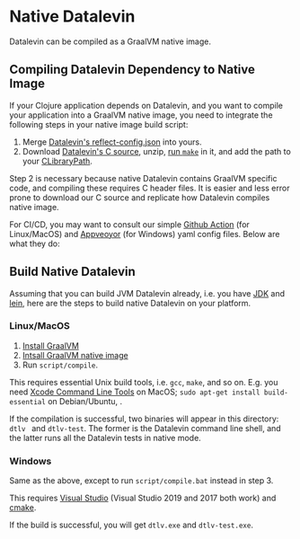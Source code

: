 # Native Datalevin

Datalevin can be compiled as a GraalVM native image.

## Compiling Datalevin Dependency to Native Image

If your Clojure application depends on Datalevin, and you want to compile your
application into a GraalVM native image, you need to integrate the following
steps in your native image build script:

1. Merge [Datalevin's
   reflect-config.json](https://github.com/juji-io/datalevin/releases/download/0.4.22/reflect-config.json)
   into yours.
2. Download [Datalevin's C
   source](https://github.com/juji-io/datalevin/releases/download/0.4.22/datalevin-c-source-0.4.22.zip),
   unzip, [run
   `make`](https://github.com/juji-io/datalevin/blob/25acc097b07ca48626b628849a2c937d755b980c/native/script/compile#L19)
   in it, and add the path to your
   [CLibraryPath](https://github.com/juji-io/datalevin/blob/25acc097b07ca48626b628849a2c937d755b980c/native/script/compile#L34).


Step 2 is necessary because native Datalevin contains GraalVM specific code, and
compiling these requires C header files. It is easier and less
error prone to download our C source and replicate how Datalevin compiles native
image.

For CI/CD, you may want to consult our simple [Github
Action](https://github.com/juji-io/datalevin/blob/master/.github/workflows/release.binaries.yml)
(for Linux/MacOS) and
[Appveoyor](https://github.com/juji-io/datalevin/blob/master/appveyor.yml) (for
Windows) yaml config files. Below are what they do:

## Build Native Datalevin

Assuming that you can build JVM Datalevin already, i.e. you have [JDK](https://openjdk.java.net/) and [lein](https://leiningen.org/), here are the steps to build native Datalevin on your platform.

### Linux/MacOS

1. [Install GraalVM](https://www.graalvm.org/docs/getting-started/#install-graalvm)
2. [Intsall GraalVM native image](https://www.graalvm.org/reference-manual/native-image/)
3. Run `script/compile`.

This requires essential Unix build tools, i.e. `gcc`, `make`, and so on. E.g.
you need [Xcode Command Line Tools](https://developer.apple.com/xcode/) on
MacOS; `sudo apt-get install build-essential` on Debian/Ubuntu, .

If the compilation is successful, two binaries will appear in this directory:
`dtlv ` and `dtlv-test`. The former is the Datalevin command line shell, and the latter runs all the Datalevin tests in native mode.

### Windows

Same as the above, except to run `script/compile.bat` instead in step 3.

This requires [Visual
Studio](https://visualstudio.microsoft.com/vs/older-downloads/) (Visual
Studio 2019 and 2017 both work) and [cmake](https://cmake.org/).

If the build is successful, you will get `dtlv.exe` and `dtlv-test.exe`.
